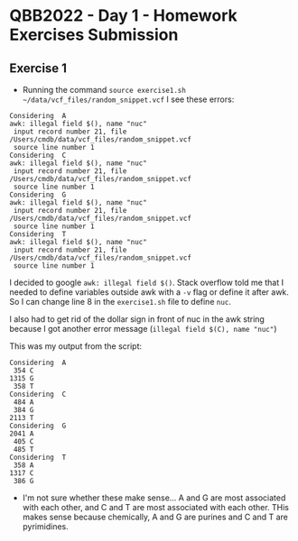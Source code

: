 # QBB2022 - Day 1 - Homework Exercises Submission

## Exercise 1
- Running the command `source exercise1.sh ~/data/vcf_files/random_snippet.vcf` I see these errors:
```
Considering  A
awk: illegal field $(), name "nuc"
 input record number 21, file /Users/cmdb/data/vcf_files/random_snippet.vcf
 source line number 1
Considering  C
awk: illegal field $(), name "nuc"
 input record number 21, file /Users/cmdb/data/vcf_files/random_snippet.vcf
 source line number 1
Considering  G
awk: illegal field $(), name "nuc"
 input record number 21, file /Users/cmdb/data/vcf_files/random_snippet.vcf
 source line number 1
Considering  T
awk: illegal field $(), name "nuc"
 input record number 21, file /Users/cmdb/data/vcf_files/random_snippet.vcf
 source line number 1
```
I decided to google `awk: illegal field $()`. Stack overflow told me that I needed to define variables outside awk with a `-v` flag or define it after awk. So I can change line 8 in the `exercise1.sh` file to define `nuc`.

I also had to get rid of the dollar sign in front of nuc in the awk string because I got another error message (`illegal field $(C), name "nuc"`)

This was my output from the script:
```
Considering  A
 354 C
1315 G
 358 T
Considering  C
 484 A
 384 G
2113 T
Considering  G
2041 A
 405 C
 485 T
Considering  T
 358 A
1317 C
 386 G
```
 - I'm not sure whether these make sense... A and G are most associated with each other, and C and T are most associated with each other. THis makes sense because chemically, A and G are purines and C and T are pyrimidines.


